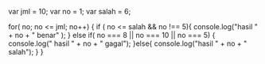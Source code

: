 
var jml = 10;
var no = 1;
var salah = 6;

for( no; no <= jml; no++) {
    if ( no <= salah && no !== 5){
        console.log("hasil " + no + " benar" );
    } else if( no === 8 || no === 10 || no === 5) {
        console.log(" hasil " + no + " gagal");
    }else{
        console.log("hasil " + no + " salah");
    }
}
